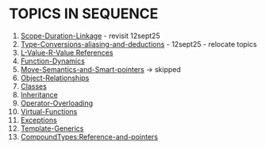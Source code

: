 # TOPICS IN SEQUENCE

1.  [Scope-Duration-Linkage](Scope-Duration-Linkage/) - revisit 12sept25
2.  [Type-Conversions-aliasing-and-deductions](TypeConversions-aliasingandDeductions/) - 12sept25 - relocate topics
3.  [L-Value-R-Value References](lValue-rValueReferences/)
4.  [Function-Dynamics](FunctionDynamics/)
5.  [Move-Semantics-and-Smart-pointers](MoveSemantics-SmartPointers/) -> skipped
6.  [Object-Relationships](ObjectRelationships/)
7.  [Classes](OOPS-COncepts/Classes/)
8.  [Inheritance](OOPS-COncepts/Inheritance/)
9.  [Operator-Overloading](OOPS-COncepts/OperatorOverloading/)
10. [Virtual-Functions](OOPS-COncepts/VirtualFunctions/)
11. [Exceptions](Exceptions/)
12. [Template-Generics](Templates-generics/)
13. [CompoundTypes:Reference-and-pointers]()


